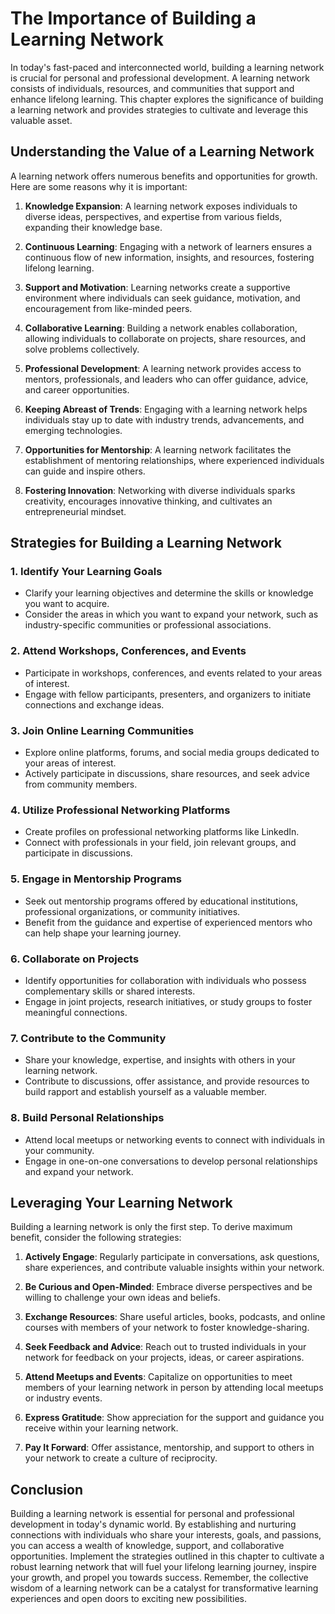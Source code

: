 The Importance of Building a Learning Network
======================================================

In today's fast-paced and interconnected world, building a learning network is crucial for personal and professional development. A learning network consists of individuals, resources, and communities that support and enhance lifelong learning. This chapter explores the significance of building a learning network and provides strategies to cultivate and leverage this valuable asset.

Understanding the Value of a Learning Network
---------------------------------------------

A learning network offers numerous benefits and opportunities for growth. Here are some reasons why it is important:

1. **Knowledge Expansion**: A learning network exposes individuals to diverse ideas, perspectives, and expertise from various fields, expanding their knowledge base.

2. **Continuous Learning**: Engaging with a network of learners ensures a continuous flow of new information, insights, and resources, fostering lifelong learning.

3. **Support and Motivation**: Learning networks create a supportive environment where individuals can seek guidance, motivation, and encouragement from like-minded peers.

4. **Collaborative Learning**: Building a network enables collaboration, allowing individuals to collaborate on projects, share resources, and solve problems collectively.

5. **Professional Development**: A learning network provides access to mentors, professionals, and leaders who can offer guidance, advice, and career opportunities.

6. **Keeping Abreast of Trends**: Engaging with a learning network helps individuals stay up to date with industry trends, advancements, and emerging technologies.

7. **Opportunities for Mentorship**: A learning network facilitates the establishment of mentoring relationships, where experienced individuals can guide and inspire others.

8. **Fostering Innovation**: Networking with diverse individuals sparks creativity, encourages innovative thinking, and cultivates an entrepreneurial mindset.

Strategies for Building a Learning Network
------------------------------------------

### 1. **Identify Your Learning Goals**

* Clarify your learning objectives and determine the skills or knowledge you want to acquire.
* Consider the areas in which you want to expand your network, such as industry-specific communities or professional associations.

### 2. **Attend Workshops, Conferences, and Events**

* Participate in workshops, conferences, and events related to your areas of interest.
* Engage with fellow participants, presenters, and organizers to initiate connections and exchange ideas.

### 3. **Join Online Learning Communities**

* Explore online platforms, forums, and social media groups dedicated to your areas of interest.
* Actively participate in discussions, share resources, and seek advice from community members.

### 4. **Utilize Professional Networking Platforms**

* Create profiles on professional networking platforms like LinkedIn.
* Connect with professionals in your field, join relevant groups, and participate in discussions.

### 5. **Engage in Mentorship Programs**

* Seek out mentorship programs offered by educational institutions, professional organizations, or community initiatives.
* Benefit from the guidance and expertise of experienced mentors who can help shape your learning journey.

### 6. **Collaborate on Projects**

* Identify opportunities for collaboration with individuals who possess complementary skills or shared interests.
* Engage in joint projects, research initiatives, or study groups to foster meaningful connections.

### 7. **Contribute to the Community**

* Share your knowledge, expertise, and insights with others in your learning network.
* Contribute to discussions, offer assistance, and provide resources to build rapport and establish yourself as a valuable member.

### 8. **Build Personal Relationships**

* Attend local meetups or networking events to connect with individuals in your community.
* Engage in one-on-one conversations to develop personal relationships and expand your network.

Leveraging Your Learning Network
--------------------------------

Building a learning network is only the first step. To derive maximum benefit, consider the following strategies:

1. **Actively Engage**: Regularly participate in conversations, ask questions, share experiences, and contribute valuable insights within your network.

2. **Be Curious and Open-Minded**: Embrace diverse perspectives and be willing to challenge your own ideas and beliefs.

3. **Exchange Resources**: Share useful articles, books, podcasts, and online courses with members of your network to foster knowledge-sharing.

4. **Seek Feedback and Advice**: Reach out to trusted individuals in your network for feedback on your projects, ideas, or career aspirations.

5. **Attend Meetups and Events**: Capitalize on opportunities to meet members of your learning network in person by attending local meetups or industry events.

6. **Express Gratitude**: Show appreciation for the support and guidance you receive within your learning network.

7. **Pay It Forward**: Offer assistance, mentorship, and support to others in your network to create a culture of reciprocity.

Conclusion
----------

Building a learning network is essential for personal and professional development in today's dynamic world. By establishing and nurturing connections with individuals who share your interests, goals, and passions, you can access a wealth of knowledge, support, and collaborative opportunities. Implement the strategies outlined in this chapter to cultivate a robust learning network that will fuel your lifelong learning journey, inspire your growth, and propel you towards success. Remember, the collective wisdom of a learning network can be a catalyst for transformative learning experiences and open doors to exciting new possibilities.

